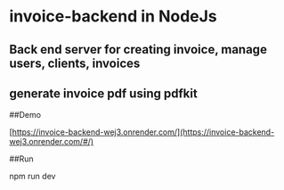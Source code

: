 # invoice-backend in NodeJs

## Back end server for creating invoice, manage users, clients, invoices
## generate invoice pdf using pdfkit

##Demo

[https://invoice-backend-wej3.onrender.com/](https://invoice-backend-wej3.onrender.com/#/)

##Run

npm run dev
